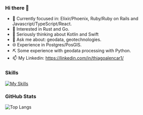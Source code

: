 ### Hi there 👋
- :dart: Currently focused in: Elixir/Phoenix, Ruby/Ruby on Rails and Javascript/TypeScript/React.
- :monocle_face: Interested in Rust and Go.
- 🤔 Seriously thinking about Kotlin and Swift
- 💬 Ask me about: geodata, geotechnologies.
- 🌐 Experience in Postgres/PosGIS.
- ⛏️ Some experience with geodata processing with Python.
- 📫 My Linkedin: https://linkedin.com/in/thiagoalencar1/

### Skills
[![My Skills](https://skillicons.dev/icons?i=elixir,rails,ruby,react,graphql,rabbitmq,docker,js,ts,html,css,bootstrap,git,github,postgres,sqlite,bash)](https://linkedin.com/in/thiagoalencar1/)

### GitHub Stats
![Top Langs](https://github-readme-stats-git-masterrstaa-rickstaa.vercel.app/api/top-langs/?username=thiagoalencar1&layout=compact&bg_color=000&border_color=30A3DC&title_color=E94D5F&text_color=FFF&hide_title=true)

<!--
**thiagogondim/thiagogondim** is a ✨ _special_ ✨ repository because its `README.md` (this file) appears on your GitHub profile.

Here are some ideas to get you started:

- 🔭 I’m currently working on ...
- 🌱 I’m currently learning ...
- 👯 I’m looking to collaborate on ...
- 🤔 I’m looking for help with ...
- 💬 Ask me about ...
- 📫 How to reach me: ...
- 😄 Pronouns: ...
- ⚡ Fun fact: ...
-->
